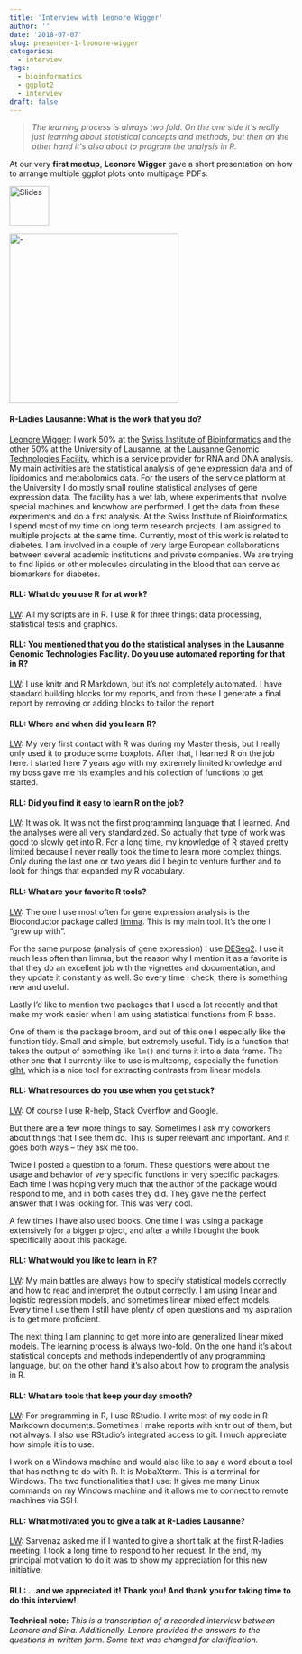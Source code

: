 ```yaml
---
title: 'Interview with Leonore Wigger'
author: ''
date: '2018-07-07'
slug: presenter-1-leonore-wigger
categories:
  - interview
tags:
  - bioinformatics
  - ggplot2
  - interview
draft: false
---
```





> *The learning process is always two fold. On the one side it's really just learning about statistical concepts and methods, but then on the other hand it's also about to program the analysis in R.*



At our very **first meetup**, **Leonore Wigger** [<i class="far fa-address-card"></i>](https://applicationspub.unil.ch/interpub/noauth/php/Un/UnPers.php?PerNum=1113974&LanCode=37) gave a short presentation on how to arrange multiple ggplot plots onto multipage PDFs.



<a href="https://github.com/rladies/meetup-presentations_lausanne/raw/master/20180201_kickoff/2018-02-01-lightning_multipage_pdf_lw.pdf"><img src="/files/img_slides.png" alt="Slides" height="70" /></a>


<img src="/files/2018-02-01-kickoff/DSC02007 (1).png" alt="-" height="300" />


#### R-Ladies Lausanne: What is the work that you do?

<u>Leonore Wigger</u>: I work 50% at the [Swiss Institute of Bioinformatics](https://sib.swiss/) and the other 50% at the University of Lausanne, at the [Lausanne Genomic Technologies Facility](https://www.unil.ch/gtf/en/home.html), which is a service provider for RNA and DNA analysis. My main activities are the statistical analysis of gene expression data and of lipidomics and metabolomics data. For the users of the service platform at the University I do mostly small routine statistical analyses of gene expression data. The facility has a wet lab, where experiments that involve special machines and knowhow are performed. I get the data from these experiments and do a first analysis. At the Swiss Institute of Bioinformatics, I spend most of my time on long term research projects. I am assigned to multiple projects at the same time. Currently, most of this work is related to diabetes. I am involved in a couple of very large European collaborations between several academic institutions and private companies. We are trying to find lipids or other molecules circulating in the blood that can serve as biomarkers for diabetes.

#### RLL: What do you use R for at work?
<u>LW</u>: All my scripts are in R. I use R for three things: data processing, statistical tests and graphics. 

#### RLL: You mentioned that you do the statistical analyses in the Lausanne Genomic Technologies Facility. Do you use automated reporting for that in R? 
<u>LW</u>: I use knitr and R Markdown, but it’s not completely automated. I have standard building blocks for my reports, and from these I generate a final report by removing or adding blocks to tailor the report.

#### RLL: Where and when did you learn R?
<u>LW</u>: My very first contact with R was during my Master thesis, but I really only used it to produce some boxplots. After that, I learned R on the job here. I started here 7 years ago with my extremely limited knowledge and my boss gave me his examples and his collection of functions to get started.

#### RLL: Did you find it easy to learn R on the job?
<u>LW</u>: It was ok. It was not the first programming language that I learned. And the analyses were all very standardized. So actually that type of work was good to slowly get into R. For a long time, my knowledge of R stayed pretty limited because I never really took the time to learn more complex things. Only during the last one or two years did I begin to venture further and to look for things that expanded my R vocabulary.

#### RLL: What are your favorite R tools?
<u>LW</u>: The one I use most often for gene expression analysis is the Bioconductor package called [limma](https://bioconductor.org/packages/release/bioc/html/limma.html). This is my main tool. It’s the one I “grew up with”.

For the same purpose (analysis of gene expression) I use [DESeq2](https://bioconductor.org/packages/release/bioc/html/DESeq2.html). I use it much less often than limma, but the reason why I mention it as a favorite is that they do an excellent job with the vignettes and documentation, and they update it constantly as well. So every time I check, there is something new and useful.


Lastly I’d like to mention two packages that I used a lot recently and that make my work easier when I am using statistical functions from R base. 

One of them is the package broom, and out of this one I especially like the function tidy. Small and simple, but extremely useful. Tidy is a function that takes the output of something like `lm()` and turns it into a data frame. The other one that I currently like to use is multcomp, especially the function [glht]( https://www.rdocumentation.org/packages/multcomp/versions/1.4-7/topics/glht), which is a nice tool for extracting contrasts from linear models.

#### RLL: What resources do you use when you get stuck? 
<u>LW</u>: Of course I use R-help, Stack Overflow and Google. 

But there are a few more things to say. Sometimes I ask my coworkers about things that I see them do. This is super relevant and important. And it goes both ways – they ask me too.

Twice I posted a question to a forum. These questions were about the usage and behavior of very specific functions in very specific packages. Each time I was hoping very much that the author of the package would respond to me, and in both cases they did. They gave me the perfect answer that I was looking for. This was very cool.

A few times I have also used books. One time I was using a package extensively for a bigger project, and after a while I bought the book specifically about this package.


#### RLL: What would you like to learn in R?
<u>LW</u>: My main battles are always how to specify statistical models correctly and how to read and interpret the output correctly. I am using linear and logistic regression models, and sometimes linear mixed effect models. Every time I use them I still have plenty of open questions and my aspiration is to get more proficient.

The next thing I am planning to get more into are generalized linear mixed models. The learning process is always two-fold. On the one hand it’s about statistical concepts and methods independently of any programming language, but on the other hand it’s also about how to program the analysis in R.


#### RLL: What are tools that keep your day smooth?
<u>LW</u>: For programming in R, I use RStudio. I write most of my code in R Markdown documents. Sometimes I make reports with knitr out of them, but not always. I also use RStudio’s integrated access to git. I much appreciate how simple it is to use.

I work on a Windows machine and would also like to say a word about a tool that has nothing to do with R. It is MobaXterm. This is a terminal for Windows. The two functionalities that I use: It gives me many Linux commands on my Windows machine and it allows me to connect to remote machines via SSH.


#### RLL: What motivated you to give a talk at R-Ladies Lausanne?
<u>LW</u>: Sarvenaz asked me if I wanted to give a short talk at the first R-ladies meeting. I took a long time to respond to her request. In the end, my principal motivation to do it was to show my appreciation for this new initiative.

#### RLL: ...and we appreciated it! Thank you! And thank you for taking time to do this interview!


**Technical note:** *This is a transcription of a recorded interview between Leonore and Sina. Additionally, Lenore provided the answers to the questions in written form. Some text was changed for clarification.*
